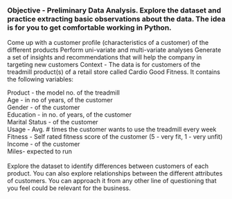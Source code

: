 ### Objective - Preliminary Data Analysis. Explore the dataset and practice extracting basic observations about the data. The idea is for you to get comfortable working in Python.

Come up with a customer profile (characteristics of a customer) of the different products
Perform uni-variate and multi-variate analyses
Generate a set of insights and recommendations that will help the company in targeting new customers
Context - The data is for customers of the treadmill product(s) of a retail store called Cardio Good Fitness. It contains the following variables:

Product - the model no. of the treadmill <br>
Age - in no of years, of the customer<br>
Gender - of the customer<br>
Education - in no. of years, of the customer<br>
Marital Status - of the customer<br>
Usage - Avg. # times the customer wants to use the treadmill every week<br>
Fitness - Self rated fitness score of the customer (5 - very fit, 1 - very unfit)<br>
Income - of the customer<br>
Miles- expected to run<br>
<br>
Explore the dataset to identify differences between customers of each product. You can also explore relationships between the different attributes of customers. You can approach it from any other line of questioning that you feel could be relevant for the business.
